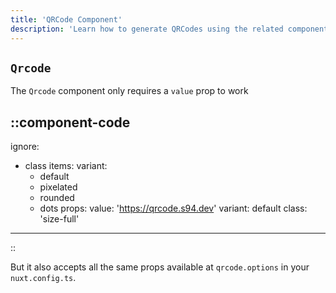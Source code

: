 ```yaml
---
title: 'QRCode Component'
description: 'Learn how to generate QRCodes using the related component.'
---
```



## `Qrcode`

The `Qrcode` component only requires a `value` prop to work

::component-code
---
ignore:
  - class
items:
  variant:
    - default
    - pixelated
    - rounded
    - dots
props:
  value: 'https://qrcode.s94.dev'
  variant: default
  class: 'size-full'

---
::

But it also accepts all the same props available at `qrcode.options` in your `nuxt.config.ts`.
